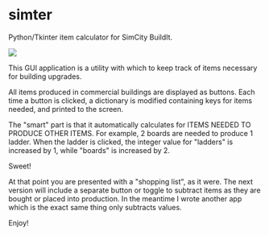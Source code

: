# simter
Python/Tkinter item calculator for SimCity BuildIt.

![](https://github.com/sdfwer124/simter/blob/master/simter.png?raw=true)

This GUI application is a utility with which to keep track of items necessary for building upgrades.

All items produced in commercial buildings are displayed as buttons.
Each time a button is clicked, a dictionary is modified containing keys for items needed, and printed to the screen.

The "smart" part is that it automatically calculates for ITEMS NEEDED TO PRODUCE OTHER ITEMS.
For example, 2 boards are needed to produce 1 ladder.
When the ladder is clicked,
the integer value for "ladders" is increased by 1,
while "boards" is increased by 2.

Sweet!

At that point you are presented with a "shopping list", as it were.
The next version will include a separate button or toggle to subtract items as they are bought or placed into production.
In the meantime I wrote another app which is the exact same thing only subtracts values.

Enjoy!
